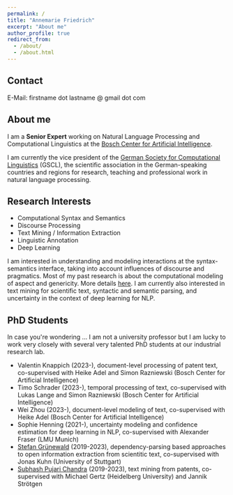 ```yaml
---
permalink: /
title: "Annemarie Friedrich"
excerpt: "About me"
author_profile: true
redirect_from: 
  - /about/
  - /about.html
---
```


Contact
-------
E-Mail: firstname dot lastname @ gmail dot com

About me
--------
I am a __Senior Expert__ working on Natural Language Processing and Computational Linguistics at the [Bosch Center for Artificial Intelligence](https://www.bosch-ai.com/).

I am currently the vice president of the [German Society for Computational Linguistics](https://gscl.org/en) (GSCL), the scientific association in the German-speaking countries and regions for research, teaching and professional work in natural language processing.

Research Interests
------------------

* Computational Syntax and Semantics
* Discourse Processing
* Text Mining / Information Extraction
* Linguistic Annotation
* Deep Learning

I am interested in understanding and modeling interactions at the syntax-semantics interface, taking into account influences of discourse and pragmatics. Most of my past research is about the computational modeling of aspect and genericity. More details [here](https://www.coli.uni-saarland.de/projects/sitent/page.php). I am currently also interested in text mining for scientific text, syntactic and semantic parsing, and uncertainty in the context of deep learning for NLP.



PhD Students
------------

In case you're wondering ... I am not a university professor but I am lucky to work very closely with several very talented PhD students at our industrial research lab.

* Valentin Knappich (2023-), document-level processing of patent text, co-supervised with Heike Adel and Simon Razniewski (Bosch Center for Artificial Intelligence)
* Timo Schrader (2023-), temporal processing of text, co-supervised with Lukas Lange and Simon Razniewski (Bosch Center for Artificial Intelligence)
* Wei Zhou (2023-), document-level modeling of text, co-supervised with Heike Adel (Bosch Center for Artificial Intelligence)
* Sophie Henning (2021-), uncertainty modeling and confidence estimation for deep learning in NLP, co-supervised with Alexander Fraser (LMU Munich)
* [Stefan Grünewald](https://stgrue.net/) (2019-2023), dependency-parsing based approaches to open information extraction from scientitic text, co-supervised with Jonas Kuhn (University of Stuttgart)
* [Subhash Pujari Chandra](https://scholar.google.com/citations?user=Pda-ntQAAAAJ&hl=en) (2019-2023), text mining from patents, co-supervised with Michael Gertz (Heidelberg University) and Jannik Strötgen

